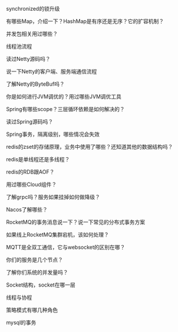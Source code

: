 synchronized的锁升级

有哪些Map，介绍一下？HashMap是有序还是无序？它的扩容机制？

并发包相关用过哪些？

线程池流程



读过Netty源码吗？

说一下Netty的客户端、服务端通信流程

了解Netty的ByteBuf吗？



你是如何进行JVM调优的？用过哪些JVM调优工具



Spring有哪些scope？三层循环依赖是如何解决的？

读过Spring源码吗？

Spring事务，隔离级别，哪些情况会失效



redis的zset的存储原理，业务中使用了哪些？还知道其他的数据结构吗？

redis是单线程还是多线程？

redis的RDB跟AOF？



用过哪些Cloud组件？

了解grpc吗？服务如果挂掉如何做降级？

Nacos了解哪些？

RocketMQ的事务消息说一下？说一下常见的分布式事务方案

如果线上RocketMQ集群宕机，该如何处理？

MQTT是全双工通信，它与websocket的区别在哪？

你们的服务是几个节点？

了解你们系统的并发量吗？



Socket结构，socket在哪一层

线程与协程

策略模式有哪几种角色

mysql的事务





